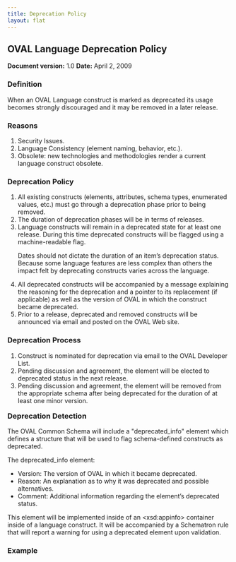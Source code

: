 ```yaml
---
title: Deprecation Policy
layout: flat
---
```


<h2>OVAL Language Deprecation Policy</h2>

<p><strong>Document version:</strong> 1.0  <strong>Date:</strong> April 2, 2009</p>

<h3>Definition</h3>

<p>When an OVAL Language construct is marked as deprecated its usage becomes strongly discouraged and it may be removed in a later release.</p>

<h3>Reasons</h3>
<ol>
<li>Security Issues.</li>
<li>Language Consistency (element naming, behavior, etc.).</li>
<li>Obsolete: new technologies and methodologies render a current language construct obsolete.</li>
</ol>

<h3>Deprecation Policy</h3>
<ol>
<li>All existing constructs (elements, attributes, schema types, enumerated values, etc.) must go through a deprecation phase prior to being removed.</li>
<li>The duration of deprecation phases will be in terms of releases.</li>
<li>Language constructs will remain in a deprecated state for at least one release.  During this time deprecated constructs will be flagged using a machine-readable flag.
<p>Dates should not dictate the duration of an item&#8217;s deprecation status. Because some language features are less complex than others the impact felt by deprecating constructs varies across the language.</p>
</li>
<li>All deprecated constructs will be accompanied by a message explaining the reasoning for the deprecation and a pointer to its replacement (if applicable) as well as the version of OVAL in which the construct became deprecated.</li>
<li>Prior to a release, deprecated and removed constructs will be announced via email and posted on the OVAL Web site.</li>
</ol>

<h3>Deprecation Process</h3>
<ol>
<li>Construct is nominated for deprecation via email to the OVAL Developer List.</li>
<li>Pending discussion and agreement, the element will be elected to deprecated status in the next release.</li>
<li>Pending discussion and agreement, the element will be removed from the appropriate schema after being deprecated for the duration of at least one minor version.</li>
</ol>

<h3 style="margin-top:1em">Deprecation Detection</h3>

<p>The OVAL Common Schema will include a &quot;deprecated_info&quot; element which defines a structure that will be used to flag schema-defined constructs as deprecated.</p>

<p style="margin-bottom:.5em">The deprecated_info element:</p>
<ul>
<li>Version: The version of OVAL in which it became deprecated.</li>
<li>Reason: An explanation as to why it was deprecated and possible alternatives.</li>
<li>Comment: Additional information regarding the element&#8217;s deprecated status.</li>
</ul>

<p>This element will be implemented inside of an &lt;xsd:appinfo&gt; container inside of a language construct.  It will be accompanied by a Schematron rule that will report a warning for using a deprecated element upon validation.</p>

<h3>Example</h3>
